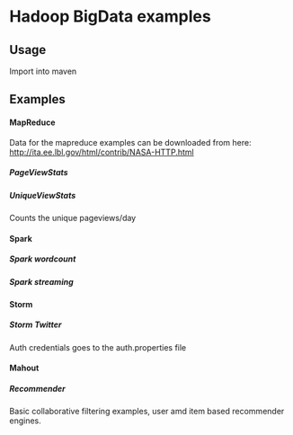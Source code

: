 # Hadoop BigData examples

## Usage
Import into maven

## Examples

#### MapReduce
Data for the mapreduce examples can be downloaded from here: http://ita.ee.lbl.gov/html/contrib/NASA-HTTP.html

##### PageViewStats

##### UniqueViewStats
Counts the unique pageviews/day

#### Spark
##### Spark wordcount

##### Spark streaming

#### Storm
##### Storm Twitter
Auth credentials goes to the auth.properties file

#### Mahout
##### Recommender
Basic collaborative filtering examples, user amd item based recommender engines.

